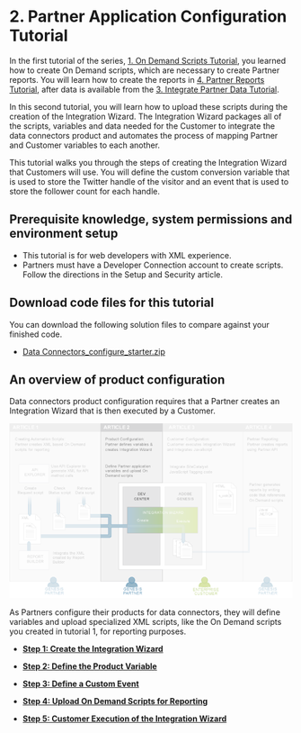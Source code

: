 # 2. Partner Application Configuration Tutorial

 

In the first tutorial of the series, [1. On Demand Scripts Tutorial](c_scripting.md#), you learned how to create On Demand scripts, which are necessary to create Partner reports. You will learn how to create the reports in [4. Partner Reports Tutorial](c_Create_Data_Connectors_Partner_Reports_using_the_Partner_API.md#), after data is available from the [3. Integrate Partner Data Tutorial](c_Integrate_Data_Connectors_Partner_Data_into_Customer_Application.md#).

In this second tutorial, you will learn how to upload these scripts during the creation of the Integration Wizard. The Integration Wizard packages all of the scripts, variables and data needed for the Customer to integrate the data connectors product and automates the process of mapping Partner and Customer variables to each another.

This tutorial walks you through the steps of creating the Integration Wizard that Customers will use. You will define the custom conversion variable that is used to store the Twitter handle of the visitor and an event that is used to store the follower count for each handle.

## Prerequisite knowledge, system permissions and environment setup

- This tutorial is for web developers with XML experience.
- Partners must have a Developer Connection account to create scripts. Follow the directions in the Setup and Security article.

## Download code files for this tutorial

You can download the following solution files to compare against your finished code.

-  [Data Connectors_configure_starter.zip](http://microsite.omniture.com/t2/api-xml/en_US/get_started/zips/Data_connectors_configure_starter.zip) 

## An overview of product configuration

Data connectors product configuration requires that a Partner creates an Integration Wizard that is then executed by a Customer.

![](graphics/configuration002.png)

As Partners configure their products for data connectors, they will define variables and upload specialized XML scripts, like the On Demand scripts you created in tutorial 1, for reporting purposes.

- **[Step 1: Create the Integration Wizard](c_Create_the_Integration_Wizard.md)**  
 
- **[Step 2: Define the Product Variable](c_Define_the_Product_Variable.md)**  
 
- **[Step 3: Define a Custom Event](c_Define_a_Custom_Event.md)**  
 
- **[Step 4: Upload On Demand Scripts for Reporting](c_Upload_On_Demand_Scripts_for_Reporting.md)**  
 
- **[Step 5: Customer Execution of the Integration Wizard](c_Customer_Execution_Partner.md)**  
 

